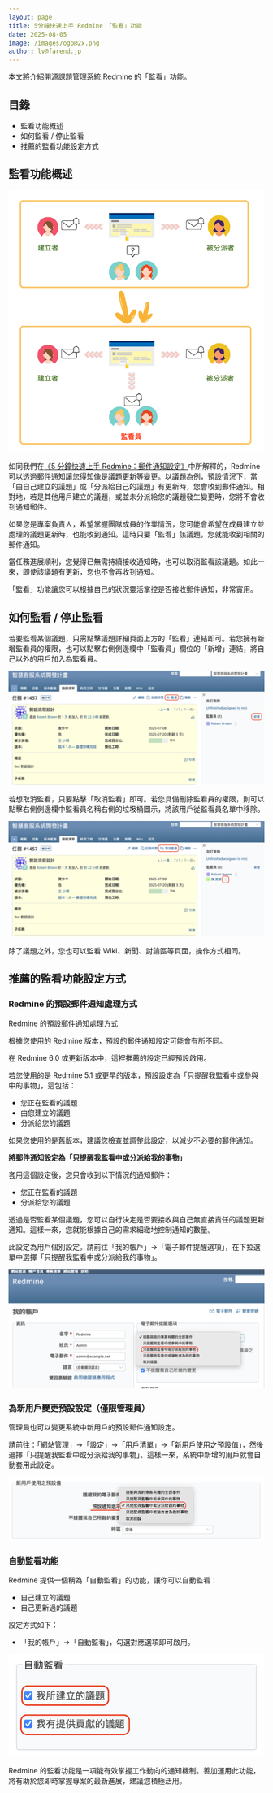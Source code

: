```yaml
---
layout: page
title: 5分鐘快速上手 Redmine：「監看」功能
date: 2025-08-05
image: /images/ogp@2x.png
author: lv@farend.jp
---
```


本文將介紹開源課題管理系統 Redmine 的「監看」功能。

## 目錄

- 監看功能概述
- 如何監看 / 停止監看
- 推薦的監看功能設定方式

## 監看功能概述

![](images/watch-01@2x.png)

如同我們在[《5 分鐘快速上手 Redmine：郵件通知設定》](email-notifications.md)中所解釋的，Redmine 可以透過郵件通知讓您得知像是議題更新等變更。以議題為例，預設情況下，當「由自己建立的議題」或「分派給自己的議題」有更新時，您會收到郵件通知。相對地，若是其他用戶建立的議題，或並未分派給您的議題發生變更時，您將不會收到通知郵件。

如果您是專案負責人，希望掌握團隊成員的作業情況，您可能會希望在成員建立並處理的議題更新時，也能收到通知。這時只要「監看」該議題，您就能收到相關的郵件通知。

當任務進展順利，您覺得已無需持續接收通知時，也可以取消監看該議題。如此一來，即使該議題有更新，您也不會再收到通知。

「監看」功能讓您可以根據自己的狀況靈活掌控是否接收郵件通知，非常實用。

## 如何監看 / 停止監看

若要監看某個議題，只需點擊議題詳細頁面上方的「監看」連結即可。若您擁有新增監看員的權限，也可以點擊右側側邊欄中「監看員」欄位的「新增」連結，將自己以外的用戶加入為監看員。

![](images/watch-02@2x.png)

若想取消監看，只要點擊「取消監看」即可。若您具備刪除監看員的權限，則可以點擊右側側邊欄中監看員名稱右側的垃圾桶圖示，將該用戶從監看員名單中移除。

![](images/watch-03@2x.png)

除了議題之外，您也可以監看 Wiki、新聞、討論區等頁面，操作方式相同。

## 推薦的監看功能設定方式

### Redmine 的預設郵件通知處理方式

Redmine 的預設郵件通知處理方式

根據您使用的 Redmine 版本，預設的郵件通知設定可能會有所不同。

在 Redmine 6.0 或更新版本中，這裡推薦的設定已經預設啟用。

若您使用的是 Redmine 5.1 或更早的版本，預設設定為「只提醒我監看中或參與中的事物」，這包括：

- 您正在監看的議題
- 由您建立的議題
- 分派給您的議題

如果您使用的是舊版本，建議您檢查並調整此設定，以減少不必要的郵件通知。

**將郵件通知設定為「只提醒我監看中或分派給我的事物」**

套用這個設定後，您只會收到以下情況的通知郵件：

- 您正在監看的議題
- 分派給您的議題

透過是否監看某個議題，您可以自行決定是否要接收與自己無直接責任的議題更新通知。這樣一來，您就能根據自己的需求細緻地控制通知的數量。

此設定為用戶個別設定。請前往「我的帳戶」→「電子郵件提醒選項」，在下拉選單中選擇「只提醒我監看中或分派給我的事物」。

![](images/watch-04@2x.png)

### 為新用戶變更預設設定（僅限管理員）

管理員也可以變更系統中新用戶的預設郵件通知設定。

請前往：「網站管理」→「設定」→「用戶清單」→「新用戶使用之預設值」，然後選擇「只提醒我監看中或分派給我的事物」。這樣一來，系統中新增的用戶就會自動套用此設定。

![](images/watch-05@2x.png)

### 自動監看功能

Redmine 提供一個稱為「自動監看」的功能，讓你可以自動監看：

- 自己建立的議題
- 自己更新過的議題

設定方式如下：

- 「我的帳戶」→「自動監看」，勾選對應選項即可啟用。

![](images/watch-06@2x.png)

Redmine 的監看功能是一項能有效掌握工作動向的通知機制。善加運用此功能，將有助於您即時掌握專案的最新進展，建議您積極活用。